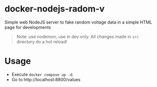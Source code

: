# docker-nodejs-radom-v
 Simple web NodeJS server to fake random voltage data in a simple HTML page for developments

> Note: use nodemon, use in dev only. All changes made in `src` directory do a hot reload!

# Usage

- Execute `docker compose up -d`.
- Go to http://localhost:8800/values


